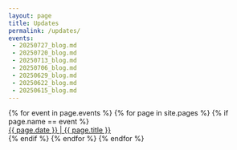 ```yaml
---
layout: page
title: Updates
permalink: /updates/
events:
 - 20250727_blog.md
 - 20250720_blog.md
 - 20250713_blog.md
 - 20250706_blog.md
 - 20250629_blog.md
 - 20250622_blog.md
 - 20250615_blog.md
---
```


<div id="little-events">
{% for event in page.events %}
  {% for page in site.pages %}
    {% if page.name == event %}
<div class="little-event">
<div class="little-event-title">
<a href="{{ page.url }}">
<div class="title">{{ page.date }} | {{ page.title }}
</div>
</a>
</div>
</div>
    {% endif %}
  {% endfor %}
{% endfor %}
</div>